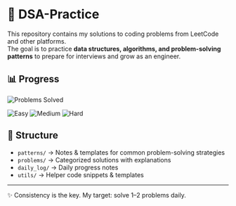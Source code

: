 # 🚀 DSA-Practice

This repository contains my solutions to coding problems from LeetCode and other platforms.  
The goal is to practice **data structures, algorithms, and problem-solving patterns** to prepare for interviews and grow as an engineer.
## 📊 Progress
![Problems Solved](https://img.shields.io/badge/Problems%20Solved-19-blue)

![Easy](https://img.shields.io/badge/Easy-10-brightgreen)
![Medium](https://img.shields.io/badge/Medium-8-yellow)
![Hard](https://img.shields.io/badge/Hard-1-red)



## 📂 Structure
- `patterns/` → Notes & templates for common problem-solving strategies
- `problems/` → Categorized solutions with explanations
- `daily_log/` → Daily progress notes
- `utils/` → Helper code snippets & templates

---
✨ Consistency is the key. My target: solve 1–2 problems daily.
